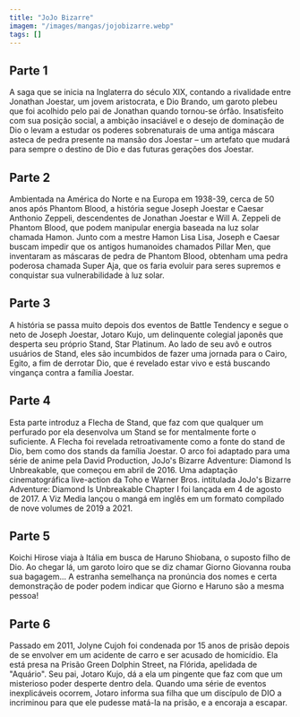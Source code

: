 ```yaml
---
title: "JoJo Bizarre"
imagem: "/images/mangas/jojobizarre.webp"
tags: []
---
```


## Parte 1

A saga que se inicia na Inglaterra do século XIX, contando a rivalidade entre Jonathan Joestar, um jovem aristocrata, e Dio Brando, um garoto plebeu que foi acolhido pelo pai de Jonathan quando tornou-se órfão. Insatisfeito com sua posição social, a ambição insaciável e o desejo de dominação de Dio o levam a estudar os poderes sobrenaturais de uma antiga máscara asteca de pedra presente na mansão dos Joestar – um artefato que mudará para sempre o destino de Dio e das futuras gerações dos Joestar.

## Parte 2

Ambientada na América do Norte e na Europa em 1938-39, cerca de 50 anos após Phantom Blood, a história segue Joseph Joestar e Caesar Anthonio Zeppeli, descendentes de Jonathan Joestar e Will A. Zeppeli de Phantom Blood, que podem manipular energia baseada na luz solar chamada Hamon. Junto com a mestre Hamon Lisa Lisa, Joseph e Caesar buscam impedir que os antigos humanoides chamados Pillar Men, que inventaram as máscaras de pedra de Phantom Blood, obtenham uma pedra poderosa chamada Super Aja, que os faria evoluir para seres supremos e conquistar sua vulnerabilidade à luz solar.

## Parte 3

A história se passa muito depois dos eventos de Battle Tendency e segue o neto de Joseph Joestar, Jotaro Kujo, um delinquente colegial japonês que desperta seu próprio Stand, Star Platinum. Ao lado de seu avô e outros usuários de Stand, eles são incumbidos de fazer uma jornada para o Cairo, Egito, a fim de derrotar Dio, que é revelado estar vivo e está buscando vingança contra a família Joestar.

## Parte 4

Esta parte introduz a Flecha de Stand, que faz com que qualquer um perfurado por ela desenvolva um Stand se for mentalmente forte o suficiente. A Flecha foi revelada retroativamente como a fonte do stand de Dio, bem como dos stands da família Joestar. O arco foi adaptado para uma série de anime pela David Production, JoJo's Bizarre Adventure: Diamond Is Unbreakable, que começou em abril de 2016. Uma adaptação cinematográfica live-action da Toho e Warner Bros. intitulada JoJo's Bizarre Adventure: Diamond Is Unbreakable Chapter I foi lançada em 4 de agosto de 2017. A Viz Media lançou o mangá em inglês em um formato compilado de nove volumes de 2019 a 2021.

## Parte 5

Koichi Hirose viaja à Itália em busca de Haruno Shiobana, o suposto filho de Dio. Ao chegar lá, um garoto loiro que se diz chamar Giorno Giovanna rouba sua bagagem... A estranha semelhança na pronúncia dos nomes e certa demonstração de poder podem indicar que Giorno e Haruno são a mesma pessoa!

## Parte 6

Passado em 2011, Jolyne Cujoh foi condenada por 15 anos de prisão depois de se envolver em um acidente de carro e ser acusado de homicídio. Ela está presa na Prisão Green Dolphin Street, na Flórida, apelidada de "Aquário". Seu pai, Jotaro Kujo, dá a ela um pingente que faz com que um misterioso poder desperte dentro dela. Quando uma série de eventos inexplicáveis ​​ocorrem, Jotaro informa sua filha que um discípulo de DIO a incriminou para que ele pudesse matá-la na prisão, e a encoraja a escapar.
